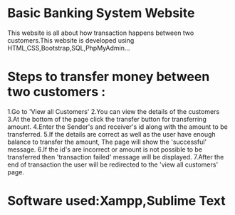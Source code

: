 # Basic Banking System Website

This website is all about how transaction happens between two customers.This website is developed using HTML,CSS,Bootstrap,SQL,PhpMyAdmin...
# Steps to transfer money between two customers :
1.Go to 'View all Customers'
2.You can view the details of the customers
3.At the bottom of the page click the transfer button for transferring amount.
4.Enter the Sender's and receiver's id along with the amount to be transferred.
5.If the details are correct as well as the user have enough balance to transfer the amount, The page will show the 'successful' message.
6.If the id's are incorrect or amount is not possible to be transferred then 'transaction failed' message will be displayed.
7.After the end of transaction the user will be redirected to the 'view all customers' page.

# Software used:Xampp,Sublime Text
